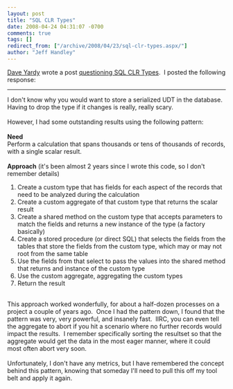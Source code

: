 ```yaml
---
layout: post
title: "SQL CLR Types"
date: 2008-04-24 04:31:07 -0700
comments: true
tags: []
redirect_from: ["/archive/2008/04/23/sql-clr-types.aspx/"]
author: "Jeff Handley"
---
```

<!-- more -->
<div><a href="http://dyardy.spaces.live.com/default.aspx">Dave Yardy</a> wrote a post <a href="http://dyardy.spaces.live.com/blog/cns!812B0DF85863A595!334.entry">questioning SQL CLR Types</a>.  I posted the following response:</div>
<div><hr />
</div>
<div>I don't know why you would want to store a serialized UDT in the database.  Having to drop the type if it changes is really, really scary.</div>
<div> </div>
<div>However, I had some outstanding results using the following pattern:</div>
<div> </div>
<div><strong>Need</strong></div>
<div>Perform a calculation that spans thousands or tens of thousands of records, with a single scalar result.</div>
<div> </div>
<div><strong>Approach</strong> (it's been almost 2 years since I wrote this code, so I don't remember details)</div>
<ol>
    <li>Create a custom type that has fields for each aspect of the records that need to be analyzed during the calculation</li>
    <li>Create a custom aggregate of that custom type that returns the scalar result</li>
    <li>Create a shared method on the custom type that accepts parameters to match the fields and returns a new instance of the type (a factory basically)</li>
    <li>Create a stored procedure (or direct SQL) that selects the fields from the tables that store the fields from the custom type, which may or may not root from the same table</li>
    <li>Use the fields from that select to pass the values into the shared method that returns and instance of the custom type</li>
    <li>Use the custom aggregate, aggregating the custom types</li>
    <li>Return the result</li>
</ol>
<div> </div>
<div>This approach worked wonderfully, for about a half-dozen processes on a project a couple of years ago.  Once I had the pattern down, I found that the pattern was very, very powerful, and insanely fast.  IIRC, you can even tell the aggregate to abort if you hit a scenario where no further records would impact the results.  I remember specifically sorting the resultset so that the aggregate would get the data in the most eager manner, where it could most often abort very soon.</div>
<div> </div>
<div>Unfortunately, I don't have any metrics, but I have remembered the concept behind this pattern, knowing that someday I'll need to pull this off my tool belt and apply it again.</div>

